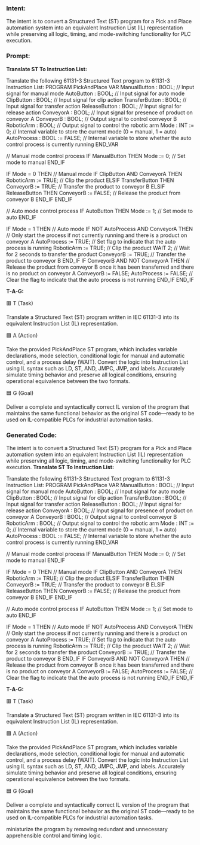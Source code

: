 ### Intent:
The intent is to convert a Structured Text (ST) program for a Pick and Place automation system into an equivalent Instruction List (IL) representation while preserving all logic, timing, and mode-switching functionality for PLC execution.

### Prompt:
**Translate ST To Instruction List:**

Translate the following 61131-3 Structured Text program to 61131-3 Instruction List: PROGRAM PickAndPlace VAR ManualButton : BOOL; // Input signal for manual mode AutoButton : BOOL; // Input signal for auto mode ClipButton : BOOL; // Input signal for clip action TransferButton : BOOL; // Input signal for transfer action ReleaseButton : BOOL; // Input signal for release action ConveyorA : BOOL; // Input signal for presence of product on conveyor A ConveyorB : BOOL; // Output signal to control conveyor B RoboticArm : BOOL; // Output signal to control the robotic arm Mode : INT := 0; // Internal variable to store the current mode (0 = manual, 1 = auto) AutoProcess : BOOL := FALSE; // Internal variable to store whether the auto control process is currently running END_VAR

// Manual mode control process IF ManualButton THEN Mode := 0; // Set mode to manual END_IF

IF Mode = 0 THEN // Manual mode IF ClipButton AND ConveyorA THEN RoboticArm := TRUE; // Clip the product ELSIF TransferButton THEN ConveyorB := TRUE; // Transfer the product to conveyor B ELSIF ReleaseButton THEN ConveyorB := FALSE; // Release the product from conveyor B END_IF END_IF

// Auto mode control process IF AutoButton THEN Mode := 1; // Set mode to auto END_IF

IF Mode = 1 THEN // Auto mode IF NOT AutoProcess AND ConveyorA THEN // Only start the process if not currently running and there is a product on conveyor A AutoProcess := TRUE; // Set flag to indicate that the auto process is running RoboticArm := TRUE; // Clip the product WAIT 2; // Wait for 2 seconds to transfer the product ConveyorB := TRUE; // Transfer the product to conveyor B END_IF IF ConveyorB AND NOT ConveyorA THEN // Release the product from conveyor B once it has been transferred and there is no product on conveyor A ConveyorB := FALSE; AutoProcess := FALSE; // Clear the flag to indicate that the auto process is not running END_IF END_IF

**T-A-G:**

🟥 T (Task)

Translate a Structured Text (ST) program written in IEC 61131-3 into its equivalent Instruction List (IL) representation.

🟩 A (Action)

Take the provided PickAndPlace ST program, which includes variable declarations, mode selection, conditional logic for manual and automatic control, and a process delay (WAIT). Convert the logic into Instruction List using IL syntax such as LD, ST, AND, JMPC, JMP, and labels. Accurately simulate timing behavior and preserve all logical conditions, ensuring operational equivalence between the two formats.

🟦 G (Goal)

Deliver a complete and syntactically correct IL version of the program that maintains the same functional behavior as the original ST code—ready to be used on IL-compatible PLCs for industrial automation tasks.

### Generated Code:
The intent is to convert a Structured Text (ST) program for a Pick and Place automation system into an equivalent Instruction List (IL) representation while preserving all logic, timing, and mode-switching functionality for PLC execution.
**Translate ST To Instruction List:**

Translate the following 61131-3 Structured Text program to 61131-3 Instruction List: PROGRAM PickAndPlace VAR ManualButton : BOOL; // Input signal for manual mode AutoButton : BOOL; // Input signal for auto mode ClipButton : BOOL; // Input signal for clip action TransferButton : BOOL; // Input signal for transfer action ReleaseButton : BOOL; // Input signal for release action ConveyorA : BOOL; // Input signal for presence of product on conveyor A ConveyorB : BOOL; // Output signal to control conveyor B RoboticArm : BOOL; // Output signal to control the robotic arm Mode : INT := 0; // Internal variable to store the current mode (0 = manual, 1 = auto) AutoProcess : BOOL := FALSE; // Internal variable to store whether the auto control process is currently running END_VAR

// Manual mode control process IF ManualButton THEN Mode := 0; // Set mode to manual END_IF

IF Mode = 0 THEN // Manual mode IF ClipButton AND ConveyorA THEN RoboticArm := TRUE; // Clip the product ELSIF TransferButton THEN ConveyorB := TRUE; // Transfer the product to conveyor B ELSIF ReleaseButton THEN ConveyorB := FALSE; // Release the product from conveyor B END_IF END_IF

// Auto mode control process IF AutoButton THEN Mode := 1; // Set mode to auto END_IF

IF Mode = 1 THEN // Auto mode IF NOT AutoProcess AND ConveyorA THEN // Only start the process if not currently running and there is a product on conveyor A AutoProcess := TRUE; // Set flag to indicate that the auto process is running RoboticArm := TRUE; // Clip the product WAIT 2; // Wait for 2 seconds to transfer the product ConveyorB := TRUE; // Transfer the product to conveyor B END_IF IF ConveyorB AND NOT ConveyorA THEN // Release the product from conveyor B once it has been transferred and there is no product on conveyor A ConveyorB := FALSE; AutoProcess := FALSE; // Clear the flag to indicate that the auto process is not running END_IF END_IF

**T-A-G:**

🟥 T (Task)

Translate a Structured Text (ST) program written in IEC 61131-3 into its equivalent Instruction List (IL) representation.

🟩 A (Action)

Take the provided PickAndPlace ST program, which includes variable declarations, mode selection, conditional logic for manual and automatic control, and a process delay (WAIT). Convert the logic into Instruction List using IL syntax such as LD, ST, AND, JMPC, JMP, and labels. Accurately simulate timing behavior and preserve all logical conditions, ensuring operational equivalence between the two formats.

🟦 G (Goal)

Deliver a complete and syntactically correct IL version of the program that maintains the same functional behavior as the original ST code—ready to be used on IL-compatible PLCs for industrial automation tasks.

 miniaturize the program by removing redundant and unnecessary apprehensible control and timing logic.
